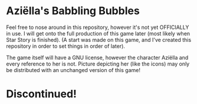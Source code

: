 # Aziëlla's Babbling Bubbles

Feel free to nose around in this repository, however it's not yet OFFICIALLY in use.
I will get onto the full production of this game later (most likely when Star Story is finished).
(A start was made on this game, and I've created this repository in order to set things in order of later).


The game itself will have a GNU license, however the character Aziëlla and every reference to her is not.
Picture depicting her (like the icons) may only be distributed with an unchanged version of this game!


# Discontinued!
